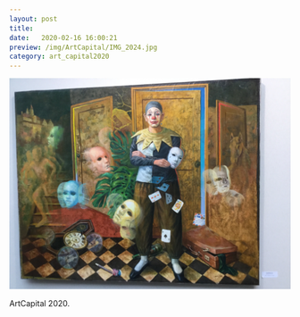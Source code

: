 ```yaml
---
layout: post
title: 
date:   2020-02-16 16:00:21
preview: /img/ArtCapital/IMG_2024.jpg
category: art_capital2020
---
```


![Picture 1](/img/ArtCapital/IMG_2024.jpg) 


ArtCapital 2020.


